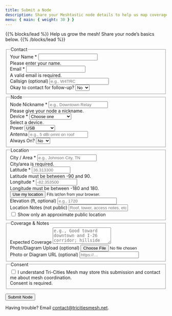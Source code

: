 ```yaml
---
title: Submit a Node
description: Share your Meshtastic node details to help us map coverage.
menu: { main: { weight: 30 } }
---
```


{{% blocks/lead %}}
Help us grow the mesh! Share your node’s basics below.
{{% /blocks/lead %}}

<div style="max-width:900px; margin:0 auto;">
<form name="submit-node" method="POST" enctype="multipart/form-data"
      action="/api/submit-node"
      class="needs-validation" novalidate>

  <!-- Honeypot -->
  <div style="position:absolute; left:-5000px" aria-hidden="true">
    <label>Leave this field empty</label>
    <input type="text" name="company" tabindex="-1" autocomplete="off">
  </div>

  <!-- Contact -->
  <fieldset class="mb-4">
    <legend class="h5">Contact</legend>
    <div class="row">
      <div class="col-md-6 mb-3">
        <label class="form-label">Your Name *</label>
        <input type="text" class="form-control" name="contact_name" required>
        <div class="invalid-feedback">Please enter your name.</div>
      </div>
      <div class="col-md-6 mb-3">
        <label class="form-label">Email *</label>
        <input type="email" class="form-control" name="contact_email" required>
        <div class="invalid-feedback">A valid email is required.</div>
      </div>
      <div class="col-md-6 mb-3">
        <label class="form-label">Callsign (optional)</label>
        <input type="text" class="form-control" name="callsign" placeholder="e.g., W4TRC">
      </div>
      <div class="col-md-6 mb-3">
        <label class="form-label">Okay to contact for follow-up?</label>
        <select class="form-select" name="ok_to_contact">
          <option value="yes">Yes</option>
          <option value="no" selected>No</option>
        </select>
      </div>
    </div>
  </fieldset>

  <!-- Node -->
  <fieldset class="mb-4">
    <legend class="h5">Node</legend>
    <div class="row">
      <div class="col-md-6 mb-3">
        <label class="form-label">Node Nickname *</label>
        <input type="text" class="form-control" name="node_name" required placeholder="e.g., Downtown Relay">
        <div class="invalid-feedback">Please give your node a nickname.</div>
      </div>
      <div class="col-md-6 mb-3">
        <label class="form-label">Device *</label>
        <select class="form-select" name="device" required>
          <option value="" disabled selected>Choose one</option>
          <option>LilyGO T-Echo</option>
          <option>LilyGO T-Beam</option>
          <option>Heltec V3</option>
          <option>RAK Module / DIY</option>
          <option>Other</option>
        </select>
        <div class="invalid-feedback">Select a device.</div>
      </div>
      <div class="col-md-6 mb-3">
        <label class="form-label">Power</label>
        <select class="form-select" name="power">
          <option>USB</option>
          <option>Battery</option>
          <option>Solar</option>
          <option>Mixed/Other</option>
        </select>
      </div>
      <div class="col-md-6 mb-3">
        <label class="form-label">Antenna</label>
        <input type="text" class="form-control" name="antenna" placeholder="e.g., 5 dBi omni on roof">
      </div>
      <div class="col-md-6 mb-3">
        <label class="form-label">Always On?</label>
        <select class="form-select" name="always_on">
          <option>Yes</option>
          <option selected>No</option>
        </select>
      </div>
    </div>
  </fieldset>

  <!-- Location -->
  <fieldset class="mb-4">
    <legend class="h5">Location</legend>
    <div class="row">
      <div class="col-md-6 mb-3">
        <label class="form-label">City / Area *</label>
        <input type="text" class="form-control" name="city" required placeholder="e.g., Johnson City, TN">
        <div class="invalid-feedback">City/area is required.</div>
      </div>
      <div class="col-md-3 mb-3">
        <label class="form-label">Latitude *</label>
        <input type="number" class="form-control" name="lat"
               inputmode="decimal" step="0.000001" min="-90" max="90"
               placeholder="36.313300" required>
        <div class="invalid-feedback">Latitude must be between -90 and 90.</div>
      </div>
      <div class="col-md-3 mb-3">
        <label class="form-label">Longitude *</label>
        <input type="number" class="form-control" name="lon"
               inputmode="decimal" step="0.000001" min="-180" max="180"
               placeholder="-82.353500" required>
        <div class="invalid-feedback">Longitude must be between -180 and 180.</div>
      </div>
      <div class="col-md-6 mb-3">
        <button type="button" class="btn btn-secondary" id="useLocation">Use my location</button>
        <small class="ms-2 text-muted">Fills lat/lon from your browser.</small>
      </div>
      <div class="col-md-6 mb-3">
        <label class="form-label">Elevation (ft, optional)</label>
        <input type="number" class="form-control" name="elevation_ft" min="0" step="1" placeholder="e.g., 1720">
      </div>
      <div class="col-12 mb-3">
        <label class="form-label">Location Notes (not public)</label>
        <input type="text" class="form-control" name="location_notes" placeholder="Roof, tower, access notes, etc.">
      </div>
      <div class="col-12 mb-1 form-check">
        <input class="form-check-input" type="checkbox" value="yes" id="approxPublic" name="show_as_approx">
        <label class="form-check-label" for="approxPublic">Show only an approximate public location</label>
      </div>
    </div>
  </fieldset>

  <!-- Coverage / Notes -->
  <fieldset class="mb-4">
    <legend class="h5">Coverage & Notes</legend>
    <div class="mb-3">
      <label class="form-label">Expected Coverage</label>
      <textarea class="form-control" name="coverage" rows="3"
        placeholder="e.g., Good toward downtown and I-26 corridor; hillside blocks north."></textarea>
    </div>
    <div class="mb-3">
      <label class="form-label">Photo/Diagram Upload (optional)</label>
      <input type="file" class="form-control" name="attachment" accept="image/*,.pdf">
    </div>
    <div class="mb-3">
      <label class="form-label">Photo or Diagram URL (optional)</label>
      <input type="url" class="form-control" name="photo_url" placeholder="https://…">
    </div>
  </fieldset>

  <!-- Consent -->
  <fieldset class="mb-4">
    <legend class="h5">Consent</legend>
    <div class="form-check mb-2">
      <input class="form-check-input" type="checkbox" value="yes" id="consent" name="consent" required>
      <label class="form-check-label" for="consent">
        I understand Tri-Cities Mesh may store this submission and contact me about mesh coordination.
      </label>
      <div class="invalid-feedback">Consent is required.</div>
    </div>
  </fieldset>

  <button type="submit" class="btn btn-primary">Submit Node</button>
  <p class="text-muted mt-3">
    Having trouble? Email <a href="mailto:contact@tricitiesmesh.net">contact@tricitiesmesh.net</a>.
  </p>
</form>
</div>

<script>
  // Bootstrap-style validation
  (function () {
    const form = document.querySelector('form.needs-validation');
    form.addEventListener('submit', function (e) {
      if (!form.checkValidity()) {
        e.preventDefault();
        e.stopPropagation();
      }
      form.classList.add('was-validated');
    }, false);
  })();

  // Geolocation helper
  document.getElementById('useLocation')?.addEventListener('click', () => {
    if (!navigator.geolocation) { alert('Geolocation not supported.'); return; }
    navigator.geolocation.getCurrentPosition(
      (pos) => {
        const { latitude, longitude } = pos.coords;
        document.querySelector('[name="lat"]').value = latitude.toFixed(6);
        document.querySelector('[name="lon"]').value = longitude.toFixed(6);
      },
      (err) => alert('Could not get your location: ' + err.message),
      { enableHighAccuracy: true, timeout: 10000, maximumAge: 0 }
    );
  });
</script>
